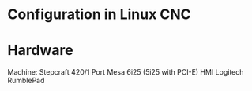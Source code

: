 # Configuration in Linux CNC

# Hardware
Machine: Stepcraft 420/1
Port Mesa 6i25 (5i25 with PCI-E)
HMI Logitech RumblePad
